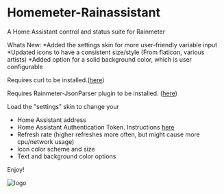 # Homemeter-Rainassistant
A Home Assistant control and status suite for Rainmeter

Whats New:
*Added the settings skin for more user-friendly variable input
*Updated icons to have a consistent size/style (From flaticon, various artists)
*Added option for a solid background color, which is user configurable

Requires curl to be installed.([here](https://curl.haxx.se/))

Requires Rainmeter-JsonParser plugin to be installed. ([here](https://github.com/e2e8/rainmeter-jsonparser))

Load the "settings" skin to change your 
* Home Assistant address
* Home Assistant Authentication Token. Instructions [here](https://www.home-assistant.io/docs/authentication/)
* Refresh rate (higher refreshes more often, but might cause more cpu/network usage)
* Icon color scheme and size 
* Text and background color options


Enjoy!


![logo](https://avatars0.githubusercontent.com/u/70672161?s=400&u=4ca4991047f8a8cad1ca38c563594bc9334ef9f3&v=4)
